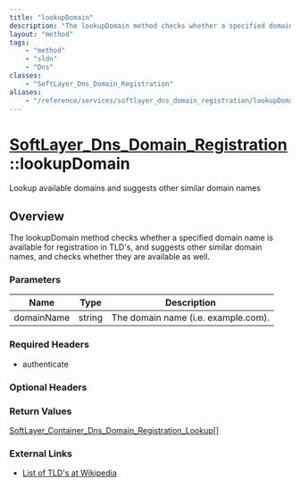 ```yaml
---
title: "lookupDomain"
description: "The lookupDomain method checks whether a specified domain name is available for registration in TLD's, and suggests othe... "
layout: "method"
tags:
    - "method"
    - "sldn"
    - "Dns"
classes:
    - "SoftLayer_Dns_Domain_Registration"
aliases:
    - "/reference/services/softlayer_dns_domain_registration/lookupDomain"
---
```

# [SoftLayer_Dns_Domain_Registration](/reference/services/SoftLayer_Dns_Domain_Registration)::lookupDomain

Lookup available domains and suggests other similar domain names


## Overview 
The lookupDomain method checks whether a specified domain name is available for registration in TLD's, and suggests other similar domain names, and checks whether they are available as well. 

### Parameters 
|Name | Type | Description |
| --- | --- | --- |
|domainName| string| The domain name (i.e. example.com).|


### Required Headers
* authenticate

### Optional Headers

### Return Values
<a href='/reference/datatypes/SoftLayer_Container_Dns_Domain_Registration_Lookup'>SoftLayer_Container_Dns_Domain_Registration_Lookup[] </a>

### External Links


* [List of TLD's at Wikipedia](http://en.wikipedia.org/wiki/List_of_Internet_top-level_domains)


